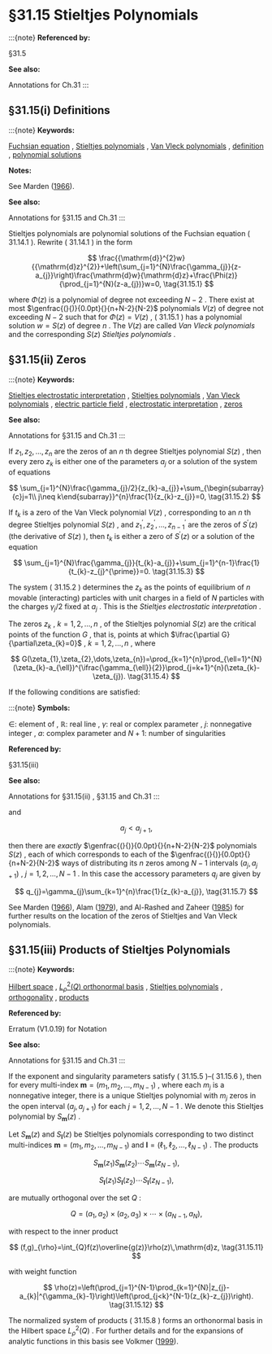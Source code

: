 # §31.15 Stieltjes Polynomials

:::{note}
**Referenced by:**

§31.5

**See also:**

Annotations for Ch.31
:::


## §31.15(i) Definitions

:::{note}
**Keywords:**

[Fuchsian equation](http://dlmf.nist.gov/search/search?q=Fuchsian%20equation) , [Stieltjes polynomials](http://dlmf.nist.gov/search/search?q=Stieltjes%20polynomials) , [Van Vleck polynomials](http://dlmf.nist.gov/search/search?q=Van%20Vleck%20polynomials) , [definition](http://dlmf.nist.gov/search/search?q=definition) , [polynomial solutions](http://dlmf.nist.gov/search/search?q=polynomial%20solutions)

**Notes:**

See Marden ([1966](./bib/M.html#bib1545 "Geometry of Polynomials")).

**See also:**

Annotations for §31.15 and Ch.31
:::

Stieltjes polynomials are polynomial solutions of the Fuchsian equation ( 31.14.1 ). Rewrite ( 31.14.1 ) in the form


<a id="E1"></a>
$$
\frac{{\mathrm{d}}^{2}w}{{\mathrm{d}z}^{2}}+\left(\sum_{j=1}^{N}\frac{\gamma_{j}}{z-a_{j}}\right)\frac{\mathrm{d}w}{\mathrm{d}z}+\frac{\Phi(z)}{\prod_{j=1}^{N}(z-a_{j})}w=0, \tag{31.15.1}
$$

where $\Phi(z)$ is a polynomial of degree not exceeding $N-2$ . There exist at most $\genfrac{(}{)}{0.0pt}{}{n+N-2}{N-2}$ polynomials $V(z)$ of degree not exceeding $N-2$ such that for $\Phi(z)=V(z)$ , ( 31.15.1 ) has a polynomial solution $w=S(z)$ of degree $n$ . The $V(z)$ are called *Van Vleck polynomials* and the corresponding $S(z)$ *Stieltjes polynomials* .


## §31.15(ii) Zeros

:::{note}
**Keywords:**

[Stieltjes electrostatic interpretation](http://dlmf.nist.gov/search/search?q=Stieltjes%20electrostatic%20interpretation) , [Stieltjes polynomials](http://dlmf.nist.gov/search/search?q=Stieltjes%20polynomials) , [Van Vleck polynomials](http://dlmf.nist.gov/search/search?q=Van%20Vleck%20polynomials) , [electric particle field](http://dlmf.nist.gov/search/search?q=electric%20particle%20field) , [electrostatic interpretation](http://dlmf.nist.gov/search/search?q=electrostatic%20interpretation) , [zeros](http://dlmf.nist.gov/search/search?q=zeros)

**See also:**

Annotations for §31.15 and Ch.31
:::

If $z_{1},z_{2},\dots,z_{n}$ are the zeros of an $n$ th degree Stieltjes polynomial $S(z)$ , then every zero $z_{k}$ is either one of the parameters $a_{j}$ or a solution of the system of equations


<a id="E2"></a>
$$
\sum_{j=1}^{N}\frac{\gamma_{j}/2}{z_{k}-a_{j}}+\sum_{\begin{subarray}{c}j=1\\
j\neq k\end{subarray}}^{n}\frac{1}{z_{k}-z_{j}}=0, \tag{31.15.2}
$$

If $t_{k}$ is a zero of the Van Vleck polynomial $V(z)$ , corresponding to an $n$ th degree Stieltjes polynomial $S(z)$ , and $z_{1}^{\prime},z_{2}^{\prime},\dots,z_{n-1}^{\prime}$ are the zeros of $S^{\prime}(z)$ (the derivative of $S(z)$ ), then $t_{k}$ is either a zero of $S^{\prime}(z)$ or a solution of the equation


<a id="E3"></a>
$$
\sum_{j=1}^{N}\frac{\gamma_{j}}{t_{k}-a_{j}}+\sum_{j=1}^{n-1}\frac{1}{t_{k}-z_{j}^{\prime}}=0. \tag{31.15.3}
$$

The system ( 31.15.2 ) determines the $z_{k}$ as the points of equilibrium of $n$ movable (interacting) particles with unit charges in a field of $N$ particles with the charges $\gamma_{j}/2$ fixed at $a_{j}$ . This is the *Stieltjes electrostatic interpretation* .

The zeros $z_{k}$ , $k=1,2,\ldots,n$ , of the Stieltjes polynomial $S(z)$ are the critical points of the function $G$ , that is, points at which $\ifrac{\partial G}{\partial\zeta_{k}=0}$ , $k=1,2,\ldots,n$ , where


<a id="E4"></a>
$$
G(\zeta_{1},\zeta_{2},\dots,\zeta_{n})=\prod_{k=1}^{n}\prod_{\ell=1}^{N}(\zeta_{k}-a_{\ell})^{\ifrac{\gamma_{\ell}}{2}}\prod_{j=k+1}^{n}(\zeta_{k}-\zeta_{j}). \tag{31.15.4}
$$

If the following conditions are satisfied:

:::{note}
**Symbols:**

$\in$: element of , $\mathbb{R}$: real line , $\gamma$: real or complex parameter , $j$: nonnegative integer , $a$: complex parameter and $N+1$: number of singularities

**Referenced by:**

§31.15(iii)

**See also:**

Annotations for §31.15(ii) , §31.15 and Ch.31
:::

and


<a id="E6"></a>
$$
a_{j}<a_{j+1}, \tag{31.15.6}
$$

then there are *exactly* $\genfrac{(}{)}{0.0pt}{}{n+N-2}{N-2}$ polynomials $S(z)$ , each of which corresponds to each of the $\genfrac{(}{)}{0.0pt}{}{n+N-2}{N-2}$ ways of distributing its $n$ zeros among $N-1$ intervals $(a_{j},a_{j+1})$ , $j=1,2,\dots,N-1$ . In this case the accessory parameters $q_{j}$ are given by


<a id="E7"></a>
$$
q_{j}=\gamma_{j}\sum_{k=1}^{n}\frac{1}{z_{k}-a_{j}}, \tag{31.15.7}
$$

See Marden ([1966](./bib/M.html#bib1545 "Geometry of Polynomials")), Alam ([1979](./bib/index.html#bib53 "Zeros of Stieltjes and Van Vleck polynomials")), and Al-Rashed and Zaheer ([1985](./bib/index.html#bib50 "Zeros of Stieltjes and Van Vleck polynomials and applications")) for further results on the location of the zeros of Stieltjes and Van Vleck polynomials.


## §31.15(iii) Products of Stieltjes Polynomials

:::{note}
**Keywords:**

[Hilbert space](http://dlmf.nist.gov/search/search?q=Hilbert%20space) , [$L^{2}_{\rho}(Q)$ orthonormal basis](http://dlmf.nist.gov/search/search?q=L%20orthornormal%20basis) , [Stieltjes polynomials](http://dlmf.nist.gov/search/search?q=Stieltjes%20polynomials) , [orthogonality](http://dlmf.nist.gov/search/search?q=orthogonality) , [products](http://dlmf.nist.gov/search/search?q=products)

**Referenced by:**

Erratum (V1.0.19) for Notation

**See also:**

Annotations for §31.15 and Ch.31
:::

If the exponent and singularity parameters satisfy ( 31.15.5 )–( 31.15.6 ), then for every multi-index $\mathbf{m}=(m_{1},m_{2},\dots,m_{N-1})$ , where each $m_{j}$ is a nonnegative integer, there is a unique Stieltjes polynomial with $m_{j}$ zeros in the open interval $(a_{j},a_{j+1})$ for each $j=1,2,\dots,N-1$ . We denote this Stieltjes polynomial by $S_{\mathbf{m}}(z)$ .

Let $S_{\mathbf{m}}(z)$ and $S_{\mathbf{l}}(z)$ be Stieltjes polynomials corresponding to two distinct multi-indices $\mathbf{m}=(m_{1},m_{2},\dots,m_{N-1})$ and $\mathbf{l}=(\ell_{1},\ell_{2},\dots,\ell_{N-1})$ . The products


<a id="E8"></a>
$$
S_{\mathbf{m}}(z_{1})S_{\mathbf{m}}(z_{2})\cdots S_{\mathbf{m}}(z_{N-1}), \tag{31.15.8}
$$


<a id="E9"></a>
$$
S_{\mathbf{l}}(z_{1})S_{\mathbf{l}}(z_{2})\cdots S_{\mathbf{l}}(z_{N-1}), \tag{31.15.9}
$$

are mutually orthogonal over the set $Q$ :


<a id="E10"></a>
$$
Q=(a_{1},a_{2})\times(a_{2},a_{3})\times\cdots\times(a_{N-1},a_{N}), \tag{31.15.10}
$$

with respect to the inner product


<a id="E11"></a>
$$
(f,g)_{\rho}=\int_{Q}f(z)\overline{g(z)}\rho(z)\,\mathrm{d}z, \tag{31.15.11}
$$

with weight function


<a id="E12"></a>
$$
\rho(z)=\left(\prod_{j=1}^{N-1}\prod_{k=1}^{N}|z_{j}-a_{k}|^{\gamma_{k}-1}\right)\left(\prod_{j<k}^{N-1}(z_{k}-z_{j})\right). \tag{31.15.12}
$$

The normalized system of products ( 31.15.8 ) forms an orthonormal basis in the Hilbert space $L_{\rho}^{2}(Q)$ . For further details and for the expansions of analytic functions in this basis see Volkmer ([1999](./bib/V.html#bib2342 "Expansions in products of Heine-Stieltjes polynomials")).
